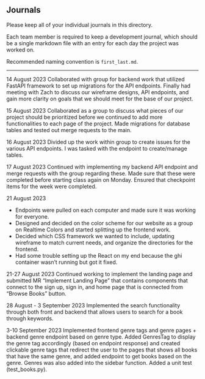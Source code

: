 ## Journals

Please keep all of your individual journals in this directory.

Each team member is required to keep a development journal, which should be a single markdown file with an entry for each day the project was worked on.

Recommended naming convention is `first_last.md`.

*************************

14 August 2023
Collaborated with group for backend work that utilized FastAPI framework to set up migrations for the API endpoints. Finally had meeting with Zach to discuss our wireframe designs, API endpoints, and gain more clarity on goals that we should meet for the base of our project.

15 August 2023
Collaborated as a group to discuss what pieces of our project should be prioritized before we continued to add more functionalities to each page of the project. Made migrations for database tables and tested out merge requests to the main.

16 August 2023
Divided up the work within group to create issues for the various API endpoints. I was tasked with the endpoint to create/manage tables.

17 August 2023
Continued with implementing my backend API endpoint and merge requests with the group regarding these. Made sure that these were completed before starting class again on Monday. Ensured that checkpoint items for the week were completed.

21 August 2023
- Endpoints were pulled on each computer and made sure it was working for everyone.
- Designed and decided on the color scheme for our website as a group on Realtime Colors and started splitting up the frontend work.
- Decided which CSS framework we wanted to include, updating wireframe to match current needs, and organize the directories for the frontend.
- Had some trouble setting up the React on my end because the ghi container wasn’t running but got it fixed.

21-27 August 2023
Continued working to implement the landing page and submitted MR “Implement Landing Page” that contains components that connect to the sign up, sign in, and home page that is connected from “Browse Books” button.

28 August - 3 September 2023
Implemented the search functionality through both front and backend that allows users to search for a book through keywords.

3-10 September 2023
Implemented frontend genre tags and genre pages + backend genre endpoint based on genre type. Added GenresTag to display the genre tag accordingly (based on endpoint response) and created clickable genre tags that redirect the user to the pages that shows all books that have the same genre, and added endpoint to get books based on the genre. Genres was also added into the sidebar function.
Added a unit test (test_books.py).
